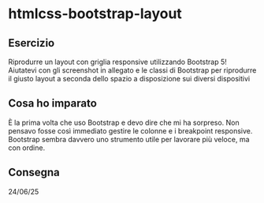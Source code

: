 htmlcss-bootstrap-layout
===
## Esercizio
Riprodurre un layout con griglia responsive utilizzando Bootstrap 5! Aiutatevi con gli screenshot in allegato e le classi di Bootstrap per riprodurre il giusto layout a seconda dello spazio a disposizione sui diversi dispositivi

## Cosa ho imparato 
È la prima volta che uso Bootstrap e devo dire che mi ha sorpreso. Non pensavo fosse così immediato gestire le colonne e i breakpoint responsive. Bootstrap sembra davvero uno strumento utile per lavorare più veloce, ma con ordine.

## Consegna 
24/06/25


